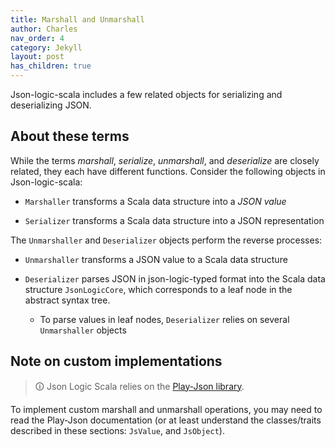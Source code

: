 ```yaml
---
title: Marshall and Unmarshall
author: Charles
nav_order: 4
category: Jekyll
layout: post
has_children: true
---
```


Json-logic-scala includes a few related objects for serializing and deserializing
JSON.

## About these terms

While the terms _marshall_, _serialize_, _unmarshall_, and _deserialize_ are closely
related, they each have different functions. Consider the following objects
in Json-logic-scala:

* `Marshaller` transforms a Scala data structure into a _JSON value_

* `Serializer` transforms a Scala data structure into a JSON representation

The `Unmarshaller` and `Deserializer` objects perform the reverse processes:

* `Unmarshaller` transforms a JSON value to a Scala data structure

* `Deserializer` parses JSON in json-logic-typed format into the Scala data structure
`JsonLogicCore`, which corresponds to a leaf node in the abstract syntax tree.
    * To parse values in leaf nodes, `Deserializer` relies on several `Unmarshaller` objects

## Note on custom implementations

> &#128712;
> Json Logic Scala relies on the [Play-Json library](https://github.com/playframework/play-json).

To implement custom marshall and unmarshall operations, you may need to read the
Play-Json documentation (or at least understand the classes/traits described
in these sections: `JsValue`, and `JsObject`).
